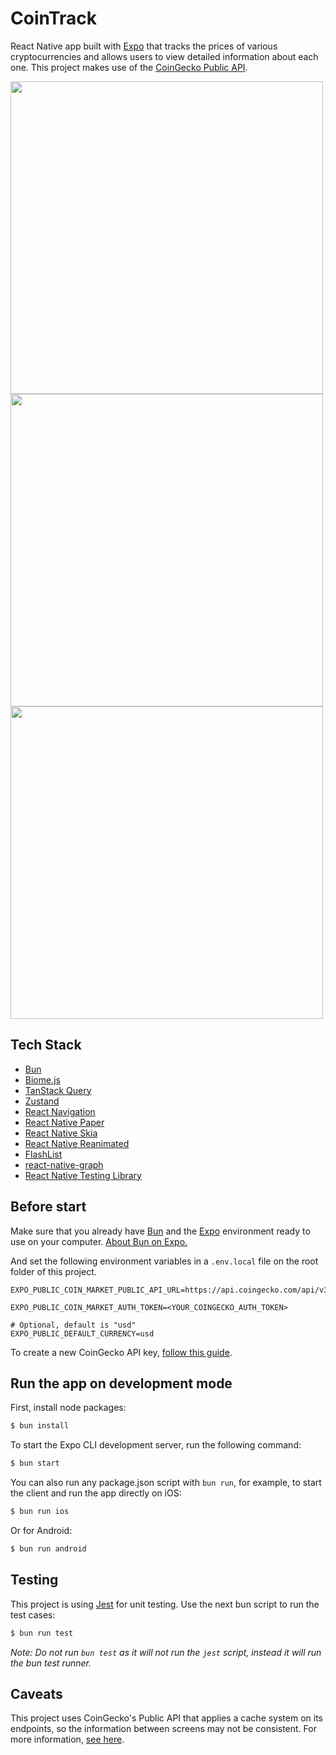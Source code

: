 # CoinTrack

React Native app built with [Expo](https://github.com/expo/expo) that tracks the prices of various cryptocurrencies and allows users to view detailed information about each one. This project makes use of the [CoinGecko Public API](https://docs.coingecko.com/v3.0.1/reference/introduction).

<img src="https://github.com/wfolini/cryptocurrency-tracker/assets/12822259/5a11846d-4c81-457c-9f0d-5def36464723" height="500"><img src="https://github.com/wfolini/cryptocurrency-tracker/assets/12822259/588509ed-5ce1-4b18-bc2c-0f69ef9c7ad3" height="500"><img src="https://github.com/wfolini/cryptocurrency-tracker/assets/12822259/bc59aaca-98d9-4cee-af5b-ff4b4dada3df" height="500">

## Tech Stack

- [Bun](https://bun.sh/)
- [Biome.js](https://biomejs.dev/linter/)
- [TanStack Query](https://tanstack.com/query/latest/docs/framework/react/overview)
- [Zustand](https://zustand-demo.pmnd.rs/)
- [React Navigation](https://reactnavigation.org/)
- [React Native Paper](https://reactnativepaper.com/)
- [React Native Skia](https://shopify.github.io/react-native-skia/)
- [React Native Reanimated](https://docs.swmansion.com/react-native-reanimated/)
- [FlashList](https://shopify.github.io/flash-list/)
- [react-native-graph](https://github.com/margelo/react-native-graph)
- [React Native Testing Library](https://callstack.github.io/react-native-testing-library/)

## Before start

Make sure that you already have [Bun](https://bun.sh/docs/installation#installing) and the [Expo](https://docs.expo.io/get-started/installation) environment ready to use on your computer. [About Bun on Expo.](https://docs.expo.dev/guides/using-bun/)

And set the following environment variables in a `.env.local` file on the root folder of this project.

```env
EXPO_PUBLIC_COIN_MARKET_PUBLIC_API_URL=https://api.coingecko.com/api/v3

EXPO_PUBLIC_COIN_MARKET_AUTH_TOKEN=<YOUR_COINGECKO_AUTH_TOKEN>

# Optional, default is "usd"
EXPO_PUBLIC_DEFAULT_CURRENCY=usd
```

To create a new CoinGecko API key, [follow this guide](https://docs.coingecko.com/v3.0.1/reference/setting-up-your-api-key).

## Run the app on development mode

First, install node packages:

```zsh
$ bun install
```

To start the Expo CLI development server, run the following command:

```zsh
$ bun start
```

You can also run any package.json script with `bun run`, for example, to start the client and run the app directly on iOS:

```zsh
$ bun run ios
```

Or for Android:

```zsh
$ bun run android
```

## Testing

This project is using [Jest](https://docs.expo.io/guides/testing-with-jest/) for unit testing. Use the next bun script to run the test cases:

```zsh
$ bun run test
```

_Note: Do not run `bun test` as it will not run the `jest` script, instead it will run the bun test runner._

## Caveats

This project uses CoinGecko's Public API that applies a cache system on its endpoints, so the information between screens may not be consistent. For more information, [see here](https://support.coingecko.com/hc/en-us/articles/4538807536665-How-often-does-data-get-updated-or-refreshed).
